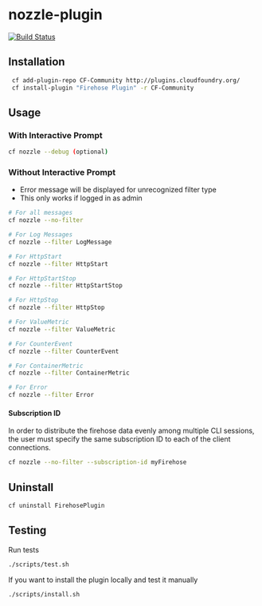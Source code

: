 # nozzle-plugin

[![Build Status](https://travis-ci.org/pivotal-cf-experimental/nozzle-plugin.svg?branch=master)](https://travis-ci.org/pivotal-cf-experimental/nozzle-plugin)

## Installation

```bash
 cf add-plugin-repo CF-Community http://plugins.cloudfoundry.org/
 cf install-plugin "Firehose Plugin" -r CF-Community

```

## Usage

### With Interactive Prompt
```bash
cf nozzle --debug (optional)
```

### Without Interactive Prompt
- Error message will be displayed for unrecognized filter type
- This only works if logged in as admin

 ```bash
 # For all messages
 cf nozzle --no-filter
 
 # For Log Messages
 cf nozzle --filter LogMessage
 
 # For HttpStart
 cf nozzle --filter HttpStart
 
 # For HttpStartStop
 cf nozzle --filter HttpStartStop
 
 # For HttpStop
 cf nozzle --filter HttpStop
 
 # For ValueMetric
 cf nozzle --filter ValueMetric
 
 # For CounterEvent
 cf nozzle --filter CounterEvent
 
 # For ContainerMetric
 cf nozzle --filter ContainerMetric
 
 # For Error
 cf nozzle --filter Error
 ```
#### Subscription ID
In order to distribute the firehose data evenly among multiple CLI sessions, the user must specify
the same subscription ID to each of the client connections.

 ```bash
 cf nozzle --no-filter --subscription-id myFirehose
 ```

## Uninstall

```bash
cf uninstall FirehosePlugin
```

## Testing

Run tests
```bash
./scripts/test.sh
```

If you want to install the plugin locally and test it manually
```bash
./scripts/install.sh
```
